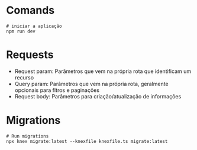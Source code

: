 # Comands
```
# iniciar a aplicação
npm run dev
```

# Requests

* Request param: Parâmetros que vem na própria rota que identificam um recurso
* Query param: Parâmetros que vem na própria rota, geralmente opcionais para fltros e paginações
* Request body: Parâmetros para criação/atualização de informações

# Migrations
```
# Run migrations
npx knex migrate:latest --knexfile knexfile.ts migrate:latest
```
